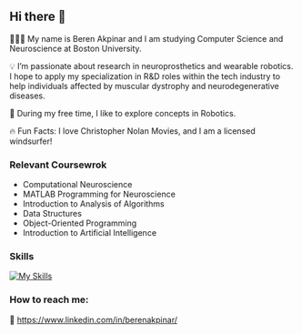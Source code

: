 ## Hi there 👋

 👨🏻‍💻 My name is Beren Akpinar and I am studying Computer Science and Neuroscience at Boston University.

 💡 I’m passionate about research in neuroprosthetics and wearable robotics. I hope to apply my specialization in R&D roles within the tech industry to help individuals affected by muscular dystrophy and neurodegenerative diseases.

 👾 During my free time, I like to explore concepts in Robotics.

 🔥 Fun Facts: I love Christopher Nolan Movies, and I am a licensed windsurfer!

 ### Relevant Coursewrok
  - Computational Neuroscience
  - MATLAB Programming for Neuroscience
  - Introduction to Analysis of Algorithms
  - Data Structures
  - Object-Oriented Programming
  - Introduction to Artificial Intelligence
    
### Skills
 [![My Skills](https://skillicons.dev/icons?i=js,html,css,react,swift,java,python,matlab,ros,cpp,ubuntu,vim,arduino,git,latex)](https://skillicons.dev)

### How to reach me:
🔗 https://www.linkedin.com/in/berenakpinar/

<!--<img src="https://github-readme-stats.vercel.app/api/top-langs?username=bakp22&show_icons=true&locale=en&layout=compact&theme=chartreuse-dark" alt="ovi" />

<!--
**bakp22/bakp22** is a ✨ _special_ ✨ repository because its `README.md` (this file) appears on your GitHub profile.

Here are some ideas to get you started:

- 🔭 I’m currently working on ...
- 🌱 I’m currently learning ...
- 👯 I’m looking to collaborate on ...
- 🤔 I’m looking for help with ...
- 💬 Ask me about ...
- 📫 How to reach me: ...
- 😄 Pronouns: ...
- ⚡ Fun fact: ...
-->
